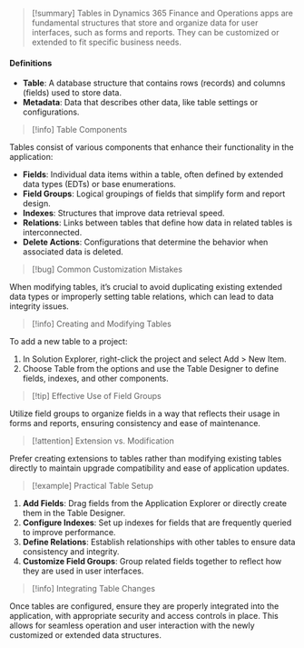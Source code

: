 >[!summary]
>Tables in Dynamics 365 Finance and Operations apps are fundamental structures that store and organize data for user interfaces, such as forms and reports. They can be customized or extended to fit specific business needs.

#### Definitions
- **Table**: A database structure that contains rows (records) and columns (fields) used to store data.
- **Metadata**: Data that describes other data, like table settings or configurations.

>[!info] Table Components

Tables consist of various components that enhance their functionality in the application:
- **Fields**: Individual data items within a table, often defined by extended data types (EDTs) or base enumerations.
- **Field Groups**: Logical groupings of fields that simplify form and report design.
- **Indexes**: Structures that improve data retrieval speed.
- **Relations**: Links between tables that define how data in related tables is interconnected.
- **Delete Actions**: Configurations that determine the behavior when associated data is deleted.

>[!bug] Common Customization Mistakes

When modifying tables, it’s crucial to avoid duplicating existing extended data types or improperly setting table relations, which can lead to data integrity issues.

>[!info] Creating and Modifying Tables

To add a new table to a project:
1. In Solution Explorer, right-click the project and select Add > New Item.
2. Choose Table from the options and use the Table Designer to define fields, indexes, and other components.

>[!tip] Effective Use of Field Groups

Utilize field groups to organize fields in a way that reflects their usage in forms and reports, ensuring consistency and ease of maintenance.

>[!attention] Extension vs. Modification

Prefer creating extensions to tables rather than modifying existing tables directly to maintain upgrade compatibility and ease of application updates.

>[!example] Practical Table Setup

1. **Add Fields**: Drag fields from the Application Explorer or directly create them in the Table Designer.
2. **Configure Indexes**: Set up indexes for fields that are frequently queried to improve performance.
3. **Define Relations**: Establish relationships with other tables to ensure data consistency and integrity.
4. **Customize Field Groups**: Group related fields together to reflect how they are used in user interfaces.

>[!info] Integrating Table Changes

Once tables are configured, ensure they are properly integrated into the application, with appropriate security and access controls in place. This allows for seamless operation and user interaction with the newly customized or extended data structures.